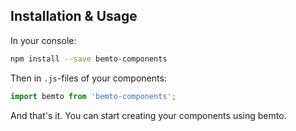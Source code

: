 ## Installation & Usage

In your console:

``` sh
npm install --save bemto-components
```

Then in `.js`-files of your components:

``` js static
import bemto from 'bemto-components';
```

And that's it. You can start creating your components using bemto.
